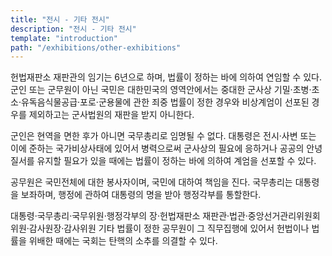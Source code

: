 ```yaml
---
title: "전시 - 기타 전시"
description: "전시 - 기타 전시"
template: "introduction"
path: "/exhibitions/other-exhibitions"
---
```


헌법재판소 재판관의 임기는 6년으로 하며, 법률이 정하는 바에 의하여 연임할 수 있다. 군인 또는 군무원이 아닌 국민은 대한민국의 영역안에서는 중대한 군사상 기밀·초병·초소·유독음식물공급·포로·군용물에 관한 죄중 법률이 정한 경우와 비상계엄이 선포된 경우를 제외하고는 군사법원의 재판을 받지 아니한다.

군인은 현역을 면한 후가 아니면 국무총리로 임명될 수 없다. 대통령은 전시·사변 또는 이에 준하는 국가비상사태에 있어서 병력으로써 군사상의 필요에 응하거나 공공의 안녕질서를 유지할 필요가 있을 때에는 법률이 정하는 바에 의하여 계엄을 선포할 수 있다.

공무원은 국민전체에 대한 봉사자이며, 국민에 대하여 책임을 진다. 국무총리는 대통령을 보좌하며, 행정에 관하여 대통령의 명을 받아 행정각부를 통할한다.

대통령·국무총리·국무위원·행정각부의 장·헌법재판소 재판관·법관·중앙선거관리위원회 위원·감사원장·감사위원 기타 법률이 정한 공무원이 그 직무집행에 있어서 헌법이나 법률을 위배한 때에는 국회는 탄핵의 소추를 의결할 수 있다.